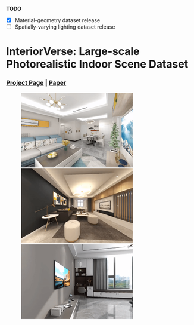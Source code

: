 **TODO**

- [x] Material-geometry dataset release
- [ ] Spatially-varying lighting dataset release

# InteriorVerse: Large-scale Photorealistic Indoor Scene Dataset

### [Project Page](#) | [Paper](https://arxiv.org/abs/2211.03017)

<figure class="thrid">
    <img src="assets/teaser1.gif" width="300">
    <img src="assets/teaser2.gif" width="300">
    <img src="assets/teaser3.gif" width="300">
</figure>

</figure>

